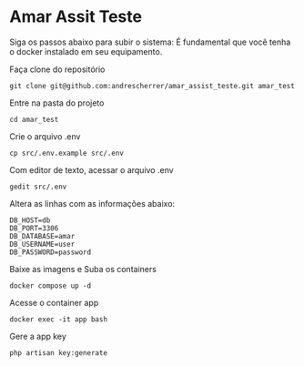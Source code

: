 # Amar Assit Teste

Siga os passos abaixo para subir o sistema:
É fundamental que você tenha o docker instalado em seu equipamento.


Faça clone do repositório
```
git clone git@github.com:andrescherrer/amar_assist_teste.git amar_test
```

Entre na pasta do projeto
```
cd amar_test
```

Crie o arquivo .env
```
cp src/.env.example src/.env 
```

Com editor de texto, acessar o arquivo .env
```
gedit src/.env
```

Altera as linhas com as informações abaixo:
```
DB_HOST=db
DB_PORT=3306
DB_DATABASE=amar
DB_USERNAME=user
DB_PASSWORD=password
```

Baixe as imagens e Suba os containers
```
docker compose up -d
```

Acesse o container app
```
docker exec -it app bash
```

Gere a app key
```
php artisan key:generate 
```

